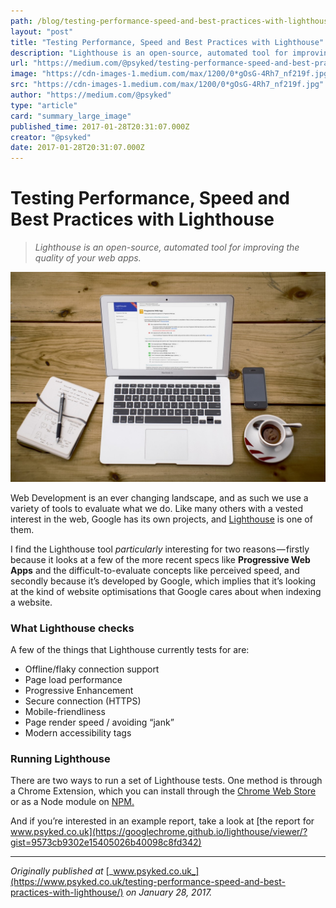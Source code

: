 ```yaml
---
path: /blog/testing-performance-speed-and-best-practices-with-lighthouse-109803ce90ba/
layout: "post"
title: "Testing Performance, Speed and Best Practices with Lighthouse"
description: "Lighthouse is an open-source, automated tool for improving the quality of your web apps."
url: "https://medium.com/@psyked/testing-performance-speed-and-best-practices-with-lighthouse-109803ce90ba"
image: "https://cdn-images-1.medium.com/max/1200/0*gOsG-4Rh7_nf219f.jpg"
src: "https://cdn-images-1.medium.com/max/1200/0*gOsG-4Rh7_nf219f.jpg"
author: "https://medium.com/@psyked"
type: "article"
card: "summary_large_image"
published_time: 2017-01-28T20:31:07.000Z
creator: "@psyked"
date: 2017-01-28T20:31:07.000Z
---
```


# Testing Performance, Speed and Best Practices with Lighthouse

> _Lighthouse is an open-source, automated tool for improving the quality of your web apps._

![](0*gOsG-4Rh7_nf219f.jpg)

Web Development is an ever changing landscape, and as such we use a variety of tools to evaluate what we do. Like many others with a vested interest in the web, Google has its own projects, and [Lighthouse](https://developers.google.com/web/tools/lighthouse/) is one of them.

I find the Lighthouse tool _particularly_ interesting for two reasons — firstly because it looks at a few of the more recent specs like **Progressive Web Apps** and the difficult-to-evaluate concepts like perceived speed, and secondly because it’s developed by Google, which implies that it’s looking at the kind of website optimisations that Google cares about when indexing a website.

### What Lighthouse checks

A few of the things that Lighthouse currently tests for are:

*   Offline/flaky connection support
*   Page load performance
*   Progressive Enhancement
*   Secure connection (HTTPS)
*   Mobile-friendliness
*   Page render speed / avoiding “jank”
*   Modern accessibility tags

### Running Lighthouse

There are two ways to run a set of Lighthouse tests. One method is through a Chrome Extension, which you can install through the [Chrome Web Store](https://chrome.google.com/webstore/detail/lighthouse/blipmdconlkpinefehnmjammfjpmpbjk) or as a Node module on [NPM.](https://www.npmjs.com/package/lighthouse)

And if you’re interested in an example report, take a look at [the report for www.psyked.co.uk](https://googlechrome.github.io/lighthouse/viewer/?gist=9573cb9302e15405026b40098c8fd342)

---

_Originally published at_ [_www.psyked.co.uk_](https://www.psyked.co.uk/testing-performance-speed-and-best-practices-with-lighthouse/) _on January 28, 2017._